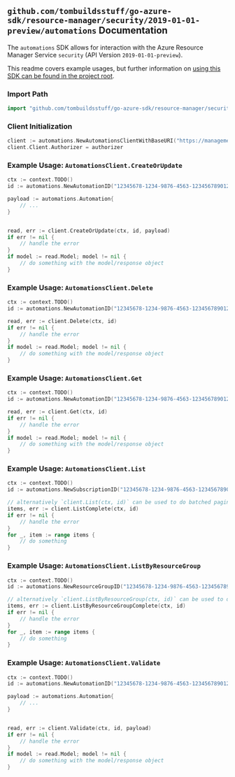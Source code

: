 
## `github.com/tombuildsstuff/go-azure-sdk/resource-manager/security/2019-01-01-preview/automations` Documentation

The `automations` SDK allows for interaction with the Azure Resource Manager Service `security` (API Version `2019-01-01-preview`).

This readme covers example usages, but further information on [using this SDK can be found in the project root](https://github.com/tombuildsstuff/go-azure-sdk/tree/main/docs).

### Import Path

```go
import "github.com/tombuildsstuff/go-azure-sdk/resource-manager/security/2019-01-01-preview/automations"
```


### Client Initialization

```go
client := automations.NewAutomationsClientWithBaseURI("https://management.azure.com")
client.Client.Authorizer = authorizer
```


### Example Usage: `AutomationsClient.CreateOrUpdate`

```go
ctx := context.TODO()
id := automations.NewAutomationID("12345678-1234-9876-4563-123456789012", "example-resource-group", "automationValue")

payload := automations.Automation{
	// ...
}


read, err := client.CreateOrUpdate(ctx, id, payload)
if err != nil {
	// handle the error
}
if model := read.Model; model != nil {
	// do something with the model/response object
}
```


### Example Usage: `AutomationsClient.Delete`

```go
ctx := context.TODO()
id := automations.NewAutomationID("12345678-1234-9876-4563-123456789012", "example-resource-group", "automationValue")

read, err := client.Delete(ctx, id)
if err != nil {
	// handle the error
}
if model := read.Model; model != nil {
	// do something with the model/response object
}
```


### Example Usage: `AutomationsClient.Get`

```go
ctx := context.TODO()
id := automations.NewAutomationID("12345678-1234-9876-4563-123456789012", "example-resource-group", "automationValue")

read, err := client.Get(ctx, id)
if err != nil {
	// handle the error
}
if model := read.Model; model != nil {
	// do something with the model/response object
}
```


### Example Usage: `AutomationsClient.List`

```go
ctx := context.TODO()
id := automations.NewSubscriptionID("12345678-1234-9876-4563-123456789012")

// alternatively `client.List(ctx, id)` can be used to do batched pagination
items, err := client.ListComplete(ctx, id)
if err != nil {
	// handle the error
}
for _, item := range items {
	// do something
}
```


### Example Usage: `AutomationsClient.ListByResourceGroup`

```go
ctx := context.TODO()
id := automations.NewResourceGroupID("12345678-1234-9876-4563-123456789012", "example-resource-group")

// alternatively `client.ListByResourceGroup(ctx, id)` can be used to do batched pagination
items, err := client.ListByResourceGroupComplete(ctx, id)
if err != nil {
	// handle the error
}
for _, item := range items {
	// do something
}
```


### Example Usage: `AutomationsClient.Validate`

```go
ctx := context.TODO()
id := automations.NewAutomationID("12345678-1234-9876-4563-123456789012", "example-resource-group", "automationValue")

payload := automations.Automation{
	// ...
}


read, err := client.Validate(ctx, id, payload)
if err != nil {
	// handle the error
}
if model := read.Model; model != nil {
	// do something with the model/response object
}
```
